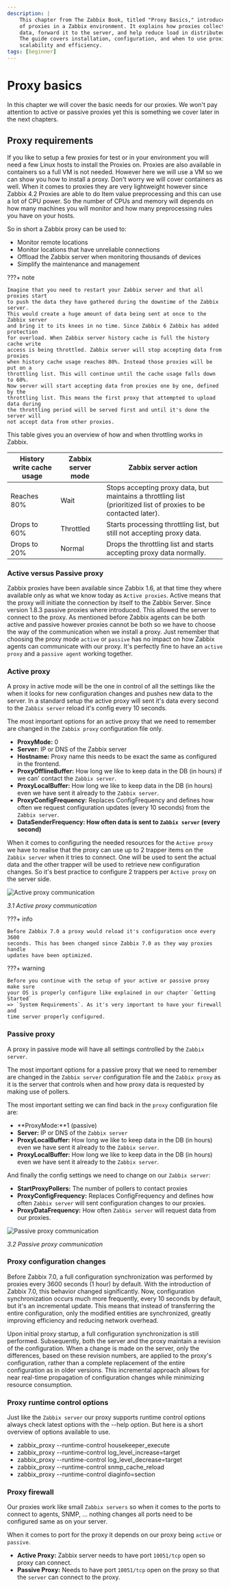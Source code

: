 ```yaml
---
description: |
    This chapter from The Zabbix Book, titled "Proxy Basics," introduces the role
    of proxies in a Zabbix environment. It explains how proxies collect monitoring
    data, forward it to the server, and help reduce load in distributed setups.
    The guide covers installation, configuration, and when to use proxies for
    scalability and efficiency.
tags: [beginner]
---
```


# Proxy basics

In this chapter we will cover the basic needs for our proxies. We won't pay
attention to active or passive proxies yet this is something we cover later
in the next chapters.

## Proxy requirements

If you like to setup a few proxies for test or in your environment you will need
a few Linux hosts to install the Proxies on. Proxies are also available in containers
so a full VM is not needed. However here we will use a VM so we can show you how
to install a proxy. Don't worry we will cover containers as well. When it comes
to proxies they are very lightweight however since Zabbix 4.2 Proxies are able
to do Item value preprocessing and this can use a lot of CPU power. So the number
of CPUs and memory will depends on how many machines you will monitor and how many
preprocessing rules you have on your hosts.

So in short a Zabbix proxy can be used to:

- Monitor remote locations
- Monitor locations that have unreliable connections
- Offload the Zabbix server when monitoring thousands of devices
- Simplify the maintenance and management

???+ note

    Imagine that you need to restart your Zabbix server and that all proxies start
    to push the data they have gathered during the downtime of the Zabbix server.
    This would create a huge amount of data being sent at once to the Zabbix server
    and bring it to its knees in no time. Since Zabbix 6 Zabbix has added protection
    for overload. When Zabbix server history cache is full the history cache write
    access is being throttled. Zabbix server will stop accepting data from proxies
    when history cache usage reaches 80%. Instead those proxies will be put on a
    throttling list. This will continue until the cache usage falls down to 60%.
    Now server will start accepting data from proxies one by one, defined by the
    throttling list. This means the first proxy that attempted to upload data during
    the throttling period will be served first and until it's done the server will
    not accept data from other proxies.

This table gives you an overview of how and when throttling works in Zabbix.

| History write cache usage | Zabbix server mode | Zabbix server action                                                                                             |
| ------------------------- | ------------------ | ---------------------------------------------------------------------------------------------------------------- |
| Reaches 80%               | Wait               | Stops accepting proxy data, but maintains a throttling list (prioritized list of proxies to be contacted later). |
| Drops to 60%              | Throttled          | Starts processing throttling list, but still not accepting proxy data.                                           |
| Drops to 20%              | Normal             | Drops the throttling list and starts accepting proxy data normally.                                              |

### Active versus Passive proxy

Zabbix proxies have been available since Zabbix 1.6, at that time they where available
only as what we know today as `Active proxies`. Active means that the proxy will
initiate the connection by itself to the Zabbix Server. Since version 1.8.3 passive
proxies where introduced. This allowed the server to connect to the proxy. As mentioned
before Zabbix agents can be both active and passive however proxies cannot be both
so we have to choose the way of the communication when we install a proxy. Just
remember that choosing the proxy mode `active` or `passive` has no impact on how
Zabbix agents can communicate with our proxy. It's perfectly fine to have an
`active proxy` and a `passive agent` working together.

### Active proxy

A proxy in active mode will be the one in control of all the settings like the when
it looks for new configuration changes and pushes new data to the server.
In a standard setup the active proxy will sent it's data every second to the
`Zabbix server` reload it's config every 10 seconds.

The most important options for an active proxy that we need to remember are changed
in the `Zabbix proxy` configuration file only.

- **ProxyMode:** 0
- **Server:** IP or DNS of the Zabbix server
- **Hostname:** Proxy name this needs to be exact the same as configured in the
  frontend.
- **ProxyOfflineBuffer:** How long we like to keep data in the DB (in hours) if
  we can' contact the `Zabbix server`.
- **ProxyLocalBuffer:** How long we like to keep data in the DB (in hours) even
  we have sent it already to the `Zabbix server`.
- **ProxyConfigFrequency:** Replaces ConfigFrequency and defines how often we
  request configuration updates (every 10 seconds) from the `Zabbix server`.
- **DataSenderFrequency: How often data is sent to `Zabbix server` (every second)**

When it comes to configuring the needed resources for the `Active proxy` we have
to realise that the proxy can use up to 2 trapper items on the `Zabbix server`
when it tries to connect. One will be used to sent the actual data and the other
trapper will be used to retrieve new configuration changes. So it's best practice
to configure 2 trappers per `Active proxy` on the server side.

![Active proxy communication](ch03-active-communication.png)

_3.1 Active proxy
communication_

???+ info

    Before Zabbix 7.0 a proxy would reload it's configuration once every 3600
    seconds. This has been changed since Zabbix 7.0 as they way proxies handle
    updates have been optimized.

???+ warning

    Before you continue with the setup of your active or passive proxy make sure
    your OS is properly configure like explained in our chapter `Getting Started`
    => `System Requirements`. As it's very important to have your firewall and
    time server properly configured.

### Passive proxy

A proxy in passive mode will have all settings controlled by the `Zabbix server`.

The most important options for a passive proxy that we need to remember are changed
in the `Zabbix server` configuration file and the `Zabbix proxy` as it is the server
that controls when and how proxy data is requested by making use of pollers.

The most important setting we can find back in the `proxy` configuration file are:

- **ProxyMode:**1 (passive)
- **Server:** IP or DNS of the `Zabbix server`
- **ProxyLocalBuffer:** How long we like to keep data in the DB (in hours) even
  we have sent it already to the `Zabbix server`.
- **ProxyLocalBuffer:** How long we like to keep data in the DB (in hours) even
  we have sent it already to the `Zabbix server`.

And finally the config settings we need to change on our `Zabbix server`:

- **StartProxyPollers:** The number of pollers to contact proxies
- **ProxyConfigFrequency:** Replaces ConfigFrequency and defines how often
  `Zabbix server` will sent configuration changes to our proxies.
- **ProxyDataFrequency:** How often `Zabbix server` will request data from our proxies.

![Passive proxy communication](ch03-passive-communication.png)

_3.2 Passive proxy
communication_

### Proxy configuration changes

Before Zabbix 7.0, a full configuration synchronization was performed by proxies
every 3600 seconds (1 hour) by default. With the introduction of Zabbix 7.0, this
behavior changed significantly. Now, configuration synchronization occurs much more
frequently, every 10 seconds by default, but it's an incremental update. This means
that instead of transferring the entire configuration, only the modified entities
are synchronized, greatly improving efficiency and reducing network overhead.

Upon initial proxy startup, a full configuration synchronization is still performed.
Subsequently, both the server and the proxy maintain a revision of the configuration.
When a change is made on the server, only the differences, based on these revision
numbers, are applied to the proxy's configuration, rather than a complete replacement
of the entire configuration as in older versions. This incremental approach allows
for near real-time propagation of configuration changes while minimizing resource
consumption.

### Proxy runtime control options

Just like the `Zabbix server` our proxy supports runtime control options always
check latest options with the --help option. But here is a short overview of
options available to use.

- zabbix_proxy --runtime-control housekeeper_execute
- zabbix_proxy --runtime-control log_level_increase=target
- zabbix_proxy --runtime-control log_level_decrease=target
- zabbix_proxy --runtime-control snmp_cache_reload
- zabbix_proxy --runtime-control diaginfo=section

### Proxy firewall

Our proxies work like small `Zabbix servers` so when it comes to the ports to connect
to agents, SNMP, ... nothing changes all ports need to be configured same as on
your server.

When it comes to port for the proxy it depends on our proxy being `active` or `passive`.

- **Active Proxy:** Zabbix server needs to have port `10051/tcp` open so proxy can
  connect.
- **Passive Proxy:** Needs to have port `10051/tcp` open on the proxy so that the
  `server` can connect to the proxy.
